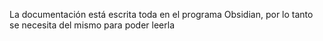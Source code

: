 La documentación está escrita toda en el programa Obsidian, por lo tanto se necesita del mismo para poder leerla 
